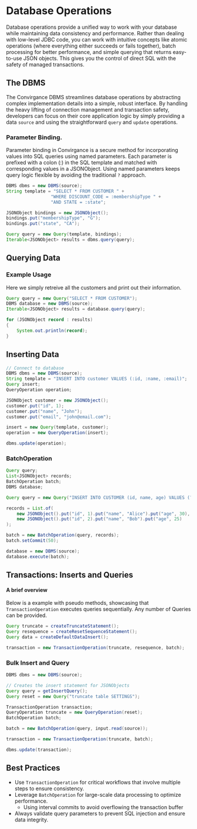 # Database Operations

Database operations provide a unified way to work with your database while maintaining data consistency and performance. Rather than dealing with low-level JDBC code, you can work with intuitive concepts like atomic operations (where everything either succeeds or fails together), batch processing for better performance, and simple querying that returns easy-to-use JSON objects. This gives you the control of direct SQL with the safety of managed transactions.

## The DBMS

The Convirgance DBMS streamlines database operations by abstracting complex implementation details into a simple, robust interface. By handling the heavy lifting of connection management and transaction safety, developers can focus on their core application logic by simply providing a data `source` and using the straightforward `query` and `update` operations.

### Parameter Binding.

Parameter binding in Convirgance is a secure method for incorporating values into SQL queries using named parameters. Each parameter is prefixed with a colon (:) in the SQL template and matched with corresponding values in a JSONObject. Using named parameters keeps query logic flexible by avoiding the traditional `?` approach.

```java
DBMS dbms = new DBMS(source);
String template = "SELECT * FROM CUSTOMER " +
                 "WHERE DISCOUNT_CODE = :membershipType " +
                 "AND STATE = :state";

JSONObject bindings = new JSONObject();
bindings.put("membershipType", "G");
bindings.put("state", "CA");

Query query = new Query(template, bindings);
Iterable<JSONObject> results = dbms.query(query);
```

## Querying Data

### Example Usage

Here we simply retreive all the customers and print out their information.

```java
Query query = new Query("SELECT * FROM CUSTOMER");
DBMS database = new DBMS(source);
Iterable<JSONObject> results = database.query(query);

for (JSONObject record : results)
{
    System.out.println(record);
}
```

## Inserting Data

```java
// Connect to database
DBMS dbms = new DBMS(source);
String template = "INSERT INTO customer VALUES (:id, :name, :email)";
Query insert;
QueryOperation operation;

JSONObject customer = new JSONObject();
customer.put("id", 1);
customer.put("name", "John");
customer.put("email", "john@email.com");

insert = new Query(template, customer);
operation = new QueryOperation(insert);

dbms.update(operation);
```

### BatchOperation

```java
Query query;
List<JSONObject> records;
BatchOperation batch;
DBMS database;

Query query = new Query("INSERT INTO CUSTOMER (id, name, age) VALUES (?, ?, ?)");

records = List.of(
    new JSONObject().put("id", 1).put("name", "Alice").put("age", 30),
    new JSONObject().put("id", 2).put("name", "Bob").put("age", 25)
);

batch = new BatchOperation(query, records);
batch.setCommit(50);

database = new DBMS(source);
database.execute(batch);

```

## Transactions: Inserts and Queries

#### A brief overview

Below is a example with pseudo methods, showcasing that `TransactionOperation` executes queries sequentially. Any number of Queries can be provided.

```java
Query truncate = createTruncateStatement();
Query resequence = createResetSequenceStatement();
Query data = createDefaultDataInsert();

transaction = new TransactionOperation(truncate, resequence, batch);
```

### Bulk Insert and Query

```java
DBMS dbms = new DBMS(source);

// Creates the insert statement for JSONObjects
Query query = getInsertQuery();
Query reset = new Query("truncate table SETTINGS");

TransactionOperation transaction;
QueryOperation truncate = new QueryOperation(reset);
BatchOperation batch;

batch = new BatchOperation(query, input.read(source));

transaction = new TransactionOperation(truncate, batch);

dbms.update(transaction);
```

## Best Practices

- Use `TransactionOperation` for critical workflows that involve multiple steps to ensure consistency.
- Leverage `BatchOperation` for large-scale data processing to optimize performance.
  - Using interval commits to avoid overflowing the transaction buffer
- Always validate query parameters to prevent SQL injection and ensure data integrity.
